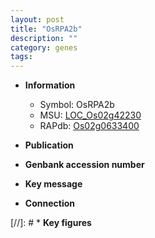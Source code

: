 ```yaml
---
layout: post
title: "OsRPA2b"
description: ""
category: genes
tags: 
---
```


* **Information**  
    + Symbol: OsRPA2b  
    + MSU: [LOC_Os02g42230](http://rice.uga.edu/cgi-bin/ORF_infopage.cgi?orf=LOC_Os02g42230)  
    + RAPdb: [Os02g0633400](http://rapdb.dna.affrc.go.jp/viewer/gbrowse_details/irgsp1?name=Os02g0633400)  

* **Publication**  

* **Genbank accession number**  

* **Key message**  

* **Connection**  

[//]: # * **Key figures**  


